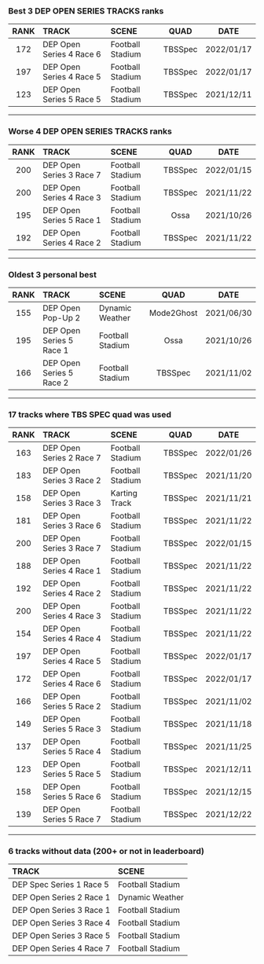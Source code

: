 ### Best 3 DEP OPEN SERIES TRACKS ranks
|RANK|TRACK|SCENE|QUAD|DATE|
|:---:|:---|:---|:---:|:---:|
|172|DEP Open Series 4 Race 6|Football Stadium|TBSSpec|2022/01/17|
|197|DEP Open Series 4 Race 5|Football Stadium|TBSSpec|2022/01/17|
|123|DEP Open Series 5 Race 5|Football Stadium|TBSSpec|2021/12/11|
---
### Worse 4 DEP OPEN SERIES TRACKS ranks
|RANK|TRACK|SCENE|QUAD|DATE|
|:---:|:---|:---|:---:|:---:|
|200|DEP Open Series 3 Race 7|Football Stadium|TBSSpec|2022/01/15|
|200|DEP Open Series 4 Race 3|Football Stadium|TBSSpec|2021/11/22|
|195|DEP Open Series 5 Race 1|Football Stadium|Ossa|2021/10/26|
|192|DEP Open Series 4 Race 2|Football Stadium|TBSSpec|2021/11/22|
---
### Oldest 3 personal best
|RANK|TRACK|SCENE|QUAD|DATE|
|:---:|:---|:---|:---:|:---:|
|155|DEP Open Pop-Up 2|Dynamic Weather|Mode2Ghost|2021/06/30|
|195|DEP Open Series 5 Race 1|Football Stadium|Ossa|2021/10/26|
|166|DEP Open Series 5 Race 2|Football Stadium|TBSSpec|2021/11/02|
---
### 17 tracks where TBS SPEC quad was used
|RANK|TRACK|SCENE|QUAD|DATE|
|:---:|:---|:---|:---:|:---:|
|163|DEP Open Series 2 Race 7|Football Stadium|TBSSpec|2022/01/26|
|183|DEP Open Series 3 Race 2|Football Stadium|TBSSpec|2021/11/20|
|158|DEP Open Series 3 Race 3|Karting Track|TBSSpec|2021/11/21|
|181|DEP Open Series 3 Race 6|Football Stadium|TBSSpec|2021/11/22|
|200|DEP Open Series 3 Race 7|Football Stadium|TBSSpec|2022/01/15|
|188|DEP Open Series 4 Race 1|Football Stadium|TBSSpec|2021/11/22|
|192|DEP Open Series 4 Race 2|Football Stadium|TBSSpec|2021/11/22|
|200|DEP Open Series 4 Race 3|Football Stadium|TBSSpec|2021/11/22|
|154|DEP Open Series 4 Race 4|Football Stadium|TBSSpec|2021/11/22|
|197|DEP Open Series 4 Race 5|Football Stadium|TBSSpec|2022/01/17|
|172|DEP Open Series 4 Race 6|Football Stadium|TBSSpec|2022/01/17|
|166|DEP Open Series 5 Race 2|Football Stadium|TBSSpec|2021/11/02|
|149|DEP Open Series 5 Race 3|Football Stadium|TBSSpec|2021/11/18|
|137|DEP Open Series 5 Race 4|Football Stadium|TBSSpec|2021/11/25|
|123|DEP Open Series 5 Race 5|Football Stadium|TBSSpec|2021/12/11|
|158|DEP Open Series 5 Race 6|Football Stadium|TBSSpec|2021/12/15|
|139|DEP Open Series 5 Race 7|Football Stadium|TBSSpec|2021/12/22|
---
### 6 tracks without data (200+ or not in leaderboard)
|TRACK|SCENE|
|:---|:---|
|DEP Spec Series 1 Race 5|Football Stadium|
|DEP Open Series 2 Race 1|Dynamic Weather|
|DEP Open Series 3 Race 1|Football Stadium|
|DEP Open Series 3 Race 4|Football Stadium|
|DEP Open Series 3 Race 5|Football Stadium|
|DEP Open Series 4 Race 7|Football Stadium|
